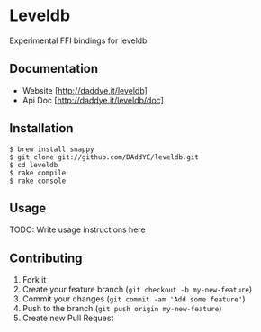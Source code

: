 # Leveldb

Experimental FFI bindings for leveldb

## Documentation

* Website [http://daddye.it/leveldb]
* Api Doc [http://daddye.it/leveldb/doc]

## Installation

    $ brew install snappy
    $ git clone git://github.com/DAddYE/leveldb.git
    $ cd leveldb
    $ rake compile
    $ rake console

## Usage

TODO: Write usage instructions here

## Contributing

1. Fork it
2. Create your feature branch (`git checkout -b my-new-feature`)
3. Commit your changes (`git commit -am 'Add some feature'`)
4. Push to the branch (`git push origin my-new-feature`)
5. Create new Pull Request
